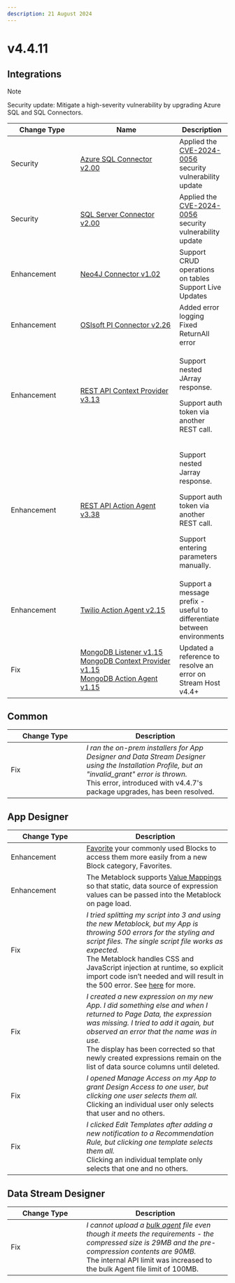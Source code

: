 ```yaml
---
description: 21 August 2024
---
```


# v4.4.11

## Integrations

> [!NOTE]
Security update: Mitigate a high-severity vulnerability by upgrading Azure SQL and SQL Connectors.


<table><thead><tr><th width="155">Change Type</th><th width="250">Name</th><th>Description</th></tr></thead><tbody><tr><td>Security</td><td><a href="https://xmpro.gitbook.io/azure-sql-connector/">Azure SQL Connector v2.00</a></td><td>Applied the <a href="https://msrc.microsoft.com/update-guide/vulnerability/CVE-2024-0056">CVE-2024-0056 </a>security vulnerability update</td></tr><tr><td>Security</td><td><a href="https://xmpro.gitbook.io/sql-server-connector/">SQL Server Connector v2.00</a></td><td>Applied the <a href="https://msrc.microsoft.com/update-guide/vulnerability/CVE-2024-0056">CVE-2024-0056 </a>security vulnerability update</td></tr><tr><td>Enhancement</td><td><a href="https://xmpro.gitbook.io/neo4j-connector/">Neo4J Connector v1.02</a></td><td>Support CRUD operations on tables<br>Support Live Updates</td></tr><tr><td>Enhancement</td><td><a href="https://xmpro.gitbook.io/osisoft-pi-connector/">OSIsoft PI Connector v2.26</a></td><td>Added error logging<br>Fixed ReturnAll error</td></tr><tr><td>Enhancement</td><td><a href="https://xmpro.gitbook.io/rest-api/">REST API Context Provider v3.13<br></a></td><td><p>Support nested JArray response.</p><p>Support auth token via another REST call.</p></td></tr><tr><td>Enhancement</td><td><a href="https://xmpro.gitbook.io/rest-api/">REST API Action Agent v3.38</a></td><td><p>Support nested Jarray response.</p><p>Support auth token via another REST call.</p><p>Support entering parameters manually.</p></td></tr><tr><td>Enhancement</td><td><a href="https://xmpro.gitbook.io/twilio">Twilio Action Agent v2.15</a></td><td>Support a message prefix - useful to differentiate between environments</td></tr><tr><td>Fix</td><td><a href="https://xmpro.gitbook.io/mongodb">MongoDB Listener v1.15<br>MongoDB Context Provider v1.15<br>MongoDB Action Agent v1.15</a></td><td>Updated a reference to resolve an error on Stream Host v4.4+</td></tr></tbody></table>

## Common

<table><thead><tr><th width="157">Change Type</th><th>Description</th></tr></thead><tbody><tr><td>Fix</td><td><em>I ran the on-prem installers for App Designer and Data Stream Designer using the Installation Profile, but an "invalid_grant" error is thrown.</em><br>This error, introduced with v4.4.7's package upgrades, has been resolved.</td></tr></tbody></table>

## App Designer

<table><thead><tr><th width="157">Change Type</th><th>Description</th></tr></thead><tbody><tr><td>Enhancement</td><td><a href="../how-tos/manage-landing-pages.md#favorite-a-block">Favorite</a> your commonly used Blocks to access them more easily from a new Block category, Favorites.</td></tr><tr><td>Enhancement</td><td>The Metablock supports <a href="../blocks-toolbox/advanced/metablock.md#value-mapping">Value Mappings</a> so that static, data source of expression values can be passed into the Metablock on page load.</td></tr><tr><td>Fix</td><td><em>I tried splitting my script into 3 and using the new Metablock, but my App is throwing 500 errors for the styling and script files. The single script file works as expected.</em><br>The Metablock handles CSS and JavaScript injection at runtime, so explicit import code isn’t needed and will result in the 500 error. See <a href="../blocks-toolbox/advanced/metablock.md#why-is-the-metablock-throwing-500-errors-related-to-styling-and-script-files">here</a> for more.</td></tr><tr><td>Fix</td><td><em>I created a new expression on my new App. I did something else and when I returned to Page Data, the expression was missing. I tried to add it again, but observed an error that the name was in use.</em><br>The display has been corrected so that newly created expressions remain on the list of data source columns until deleted.</td></tr><tr><td>Fix</td><td><em>I opened Manage Access on my App to grant Design Access to one user, but clicking one user selects them all.</em><br>Clicking an individual user only selects that user and no others.</td></tr><tr><td>Fix</td><td><em>I clicked Edit Templates after adding a new notification to a Recommendation Rule, but clicking one template selects them all.</em><br>Clicking an individual template only selects that one and no others.</td></tr></tbody></table>

## Data Stream Designer

<table><thead><tr><th width="157">Change Type</th><th>Description</th></tr></thead><tbody><tr><td>Fix</td><td><em>I cannot upload a</em> <a href="../how-tos/agents/manage-agents.md#bulk-adding-agents"><em>bulk agent</em></a> <em>file even though it meets the requirements - the compressed size is 29MB and the pre-compression contents are 90MB.</em><br>The internal API limit was increased to the bulk Agent file limit of 100MB.</td></tr></tbody></table>


